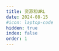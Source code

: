 ```yaml
---
title: 资源和URL
date: 2024-08-15
#icon: laptop-code
hidden: true
index: false
order: 1
---
```


<Catalog />